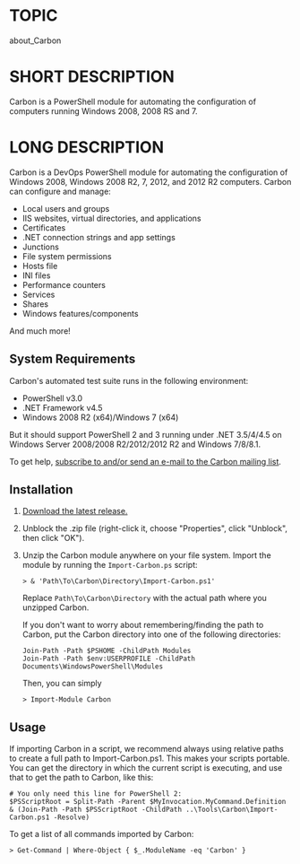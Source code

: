 # TOPIC

about\_Carbon

# SHORT DESCRIPTION

Carbon is a PowerShell module for automating the configuration of computers running Windows 2008, 2008 RS and 7.    


# LONG DESCRIPTION

Carbon is a DevOps PowerShell module for automating the configuration of Windows 2008, Windows 2008 R2, 7, 2012, and 2012 R2 computers. Carbon can configure and manage:

 * Local users and groups
 * IIS websites, virtual directories, and applications
 * Certificates
 * .NET connection strings and app settings
 * Junctions
 * File system permissions
 * Hosts file
 * INI files
 * Performance counters
 * Services
 * Shares
 * Windows features/components

And much more!


## System Requirements

Carbon's automated test suite runs in the following environment:

 * PowerShell v3.0
 * .NET Framework v4.5
 * Windows 2008 R2 (x64)/Windows 7 (x64)

But it should support PowerShell 2 and 3 running under .NET 3.5/4/4.5 on Windows Server 2008/2008 R2/2012/2012 R2 and Windows 7/8/8.1.

To get help, [subscribe to and/or send an e-mail to the Carbon mailing list](http://www.freelists.org/list/carbon).


## Installation

 1. [Download the latest release.](https://bitbucket.org/splatteredbits/carbon/downloads)

 2. Unblock the .zip file (right-click it, choose "Properties", click "Unblock", then click "OK").

 3. Unzip the Carbon module anywhere on your file system. Import the module by running the `Import-Carbon.ps` script:
        
        > & 'Path\To\Carbon\Directory\Import-Carbon.ps1' 
    
    Replace `Path\To\Carbon\Directory` with the actual path where you unzipped Carbon.

    If you don't want to worry about remembering/finding the path to Carbon, put the Carbon directory into one of the following directories:

        Join-Path -Path $PSHOME -ChildPath Modules
        Join-Path -Path $env:USERPROFILE -ChildPath Documents\WindowsPowerShell\Modules

    Then, you can simply

        > Import-Module Carbon 


## Usage

If importing Carbon in a script, we recommend always using relative paths to create a full path to Import-Carbon.ps1. This makes your scripts portable. You can get the directory in which the current script is executing, and use that to get the path to Carbon, like this:

    # You only need this line for PowerShell 2:
    $PSScriptRoot = Split-Path -Parent $MyInvocation.MyCommand.Definition
    & (Join-Path -Path $PSScriptRoot -ChildPath ..\Tools\Carbon\Import-Carbon.ps1 -Resolve) 

To get a list of all commands imported by Carbon:

    > Get-Command | Where-Object { $_.ModuleName -eq 'Carbon' }
